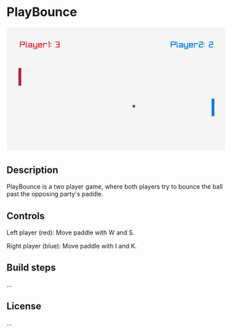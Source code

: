 # PlayBounce

 ![Gameplay](https://github.com/noobLue/PlayBounce/blob/master/misc/PlayBounce.gif?raw=true)

## Description

PlayBounce is a two player game, where both players try to bounce the ball past the opposing party's paddle. 

## Controls

Left player (red): Move paddle with W and S.

Right player (blue): Move paddle with I and K.

## Build steps

...

## License

...